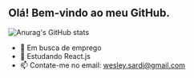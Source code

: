 ## Olá! Bem-vindo ao meu GitHub.

![Anurag's GitHub stats](https://github-readme-stats.vercel.app/api?username=wesleysardi&show_icons=true&theme=neon)


- 🔭 Em busca de emprego
- 🌱 Estudando React.js
- 📫 Contate-me no email: wesley.sardi@gmail.com
